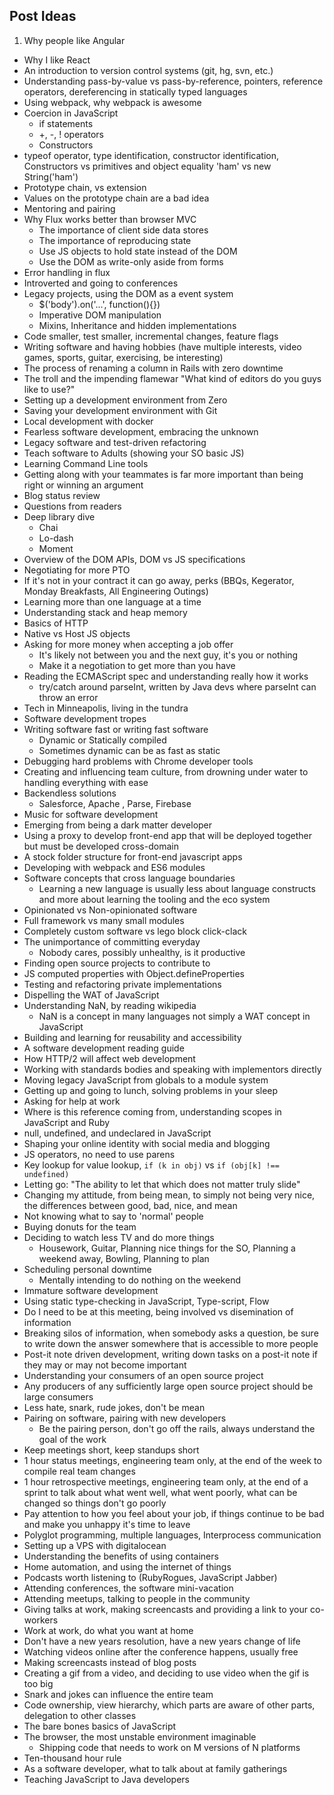 ## Post Ideas

1. Why people like Angular
* Why I like React
* An introduction to version control systems (git, hg, svn, etc.)
* Understanding pass-by-value vs pass-by-reference, pointers, reference operators, dereferencing in statically typed languages
* Using webpack, why webpack is awesome
* Coercion in JavaScript
  * if statements
  * +, -, ! operators
  * Constructors
* typeof operator, type identification, constructor identification, Constructors vs primitives and object equality 'ham' vs new String('ham')
* Prototype chain, vs extension
* Values on the prototype chain are a bad idea
* Mentoring and pairing
* Why Flux works better than browser MVC
  * The importance of client side data stores
  * The importance of reproducing state
  * Use JS objects to hold state instead of the DOM
  * Use the DOM as write-only aside from forms
* Error handling in flux
* Introverted and going to conferences
* Legacy projects, using the DOM as a event system
  * $('body').on('...', function(){})
  * Imperative DOM manipulation
  * Mixins, Inheritance and hidden implementations
* Code smaller, test smaller, incremental changes, feature flags
* Writing software and having hobbies (have multiple interests, video games, sports, guitar, exercising, be interesting)
* The process of renaming a column in Rails with zero downtime
* The troll and the impending flamewar "What kind of editors do you guys like to use?"
* Setting up a development environment from Zero
* Saving your development environment with Git
* Local development with docker
* Fearless software development, embracing the unknown
* Legacy software and test-driven refactoring
* Teach software to Adults (showing your SO basic JS)
* Learning Command Line tools
* Getting along with your teammates is far more important than being right or winning an argument
* Blog status review
* Questions from readers
* Deep library dive
  * Chai
  * Lo-dash
  * Moment
* Overview of the DOM APIs, DOM vs JS specifications
* Negotiating for more PTO
* If it's not in your contract it can go away, perks (BBQs, Kegerator, Monday Breakfasts, All Engineering Outings)
* Learning more than one language at a time
* Understanding stack and heap memory
* Basics of HTTP
* Native vs Host JS objects
* Asking for more money when accepting a job offer
  * It's likely not between you and the next guy, it's you or nothing
  * Make it a negotiation to get more than you have
* Reading the ECMAScript spec and understanding really how it works
  * try/catch around parseInt, written by Java devs where parseInt can throw an error
* Tech in Minneapolis, living in the tundra
* Software development tropes
* Writing software fast or writing fast software
  * Dynamic or Statically compiled
  * Sometimes dynamic can be as fast as static
* Debugging hard problems with Chrome developer tools
* Creating and influencing team culture, from drowning under water to handling everything with ease
* Backendless solutions
  * Salesforce, Apache <Project>, Parse, Firebase
* Music for software development
* Emerging from being a dark matter developer
* Using a proxy to develop front-end app that will be deployed together but must be developed cross-domain
* A stock folder structure for front-end javascript apps
* Developing with webpack and ES6 modules
* Software concepts that cross language boundaries
  * Learning a new language is usually less about language constructs and more about learning the tooling and the eco system
* Opinionated vs Non-opinionated software
* Full framework vs many small modules
* Completely custom software vs lego block click-clack
* The unimportance of committing everyday
  * Nobody cares, possibly unhealthy, is it productive
* Finding open source projects to contribute to
* JS computed properties with Object.defineProperties
* Testing and refactoring private implementations
* Dispelling the WAT of JavaScript
* Understanding NaN, by reading wikipedia
  * NaN is a concept in many languages not simply a WAT concept in JavaScript
* Building and learning for reusability and accessibility
* A software development reading guide
* How HTTP/2 will affect web development
* Working with standards bodies and speaking with implementors directly
* Moving legacy JavaScript from globals to a module system
* Getting up and going to lunch, solving problems in your sleep
* Asking for help at work
* Where is this reference coming from, understanding scopes in JavaScript and Ruby
* null, undefined, and undeclared in JavaScript
* Shaping your online identity with social media and blogging
* JS operators, no need to use parens
* Key lookup for value lookup, `if (k in obj)` vs `if (obj[k] !== undefined)`
* Letting go: "The ability to let that which does not matter truly slide"
* Changing my attitude, from being mean, to simply not being very nice, the differences between good, bad, nice, and mean
* Not knowing what to say to 'normal' people
* Buying donuts for the team
* Deciding to watch less TV and do more things
  * Housework, Guitar, Planning nice things for the SO, Planning a weekend away, Bowling, Planning to plan
* Scheduling personal downtime
  * Mentally intending to do nothing on the weekend
* Immature software development
* Using static type-checking in JavaScript, Type-script, Flow
* Do I need to be at this meeting, being involved vs disemination of information
* Breaking silos of information, when somebody asks a question, be sure to write down the answer somewhere that is accessible to more people
* Post-it note driven development, writing down tasks on a post-it note if they may or may not become important
* Understanding your consumers of an open source project
* Any producers of any sufficiently large open source project should be large consumers
* Less hate, snark, rude jokes, don't be mean
* Pairing on software, pairing with new developers
  * Be the pairing person, don't go off the rails, always understand the goal of the work
* Keep meetings short, keep standups short
* 1 hour status meetings, engineering team only, at the end of the week to compile real team changes
* 1 hour retrospective meetings, engineering team only, at the end of a sprint to talk about what went well, what went poorly, what can be changed so things don't go poorly
* Pay attention to how you feel about your job, if things continue to be bad and make you unhappy it's time to leave
* Polyglot programming, multiple languages, Interprocess communication
* Setting up a VPS with digitalocean
* Understanding the benefits of using containers
* Home automation, and using the internet of things
* Podcasts worth listening to (RubyRogues, JavaScript Jabber)
* Attending conferences, the software mini-vacation
* Attending meetups, talking to people in the community
* Giving talks at work, making screencasts and providing a link to your co-workers
* Work at work, do what you want at home
* Don't have a new years resolution, have a new years change of life
* Watching videos online after the conference happens, usually free
* Making screencasts instead of blog posts
* Creating a gif from a video, and deciding to use video when the gif is too big
* Snark and jokes can influence the entire team
* Code ownership, view hierarchy, which parts are aware of other parts, delegation to other classes
* The bare bones basics of JavaScript
* The browser, the most unstable environment imaginable
  * Shipping code that needs to work on M versions of N platforms
* Ten-thousand hour rule
* As a software developer, what to talk about at family gatherings
* Teaching JavaScript to Java developers
